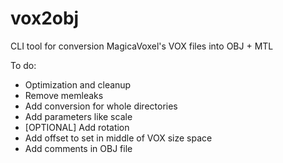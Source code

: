 # vox2obj
CLI tool for conversion MagicaVoxel's VOX files into OBJ + MTL

To do:
 - Optimization and cleanup
 - Remove memleaks
 - Add conversion for whole directories
 - Add parameters like scale
 - [OPTIONAL] Add rotation
 - Add offset to set in middle of VOX size space
 - Add comments in OBJ file